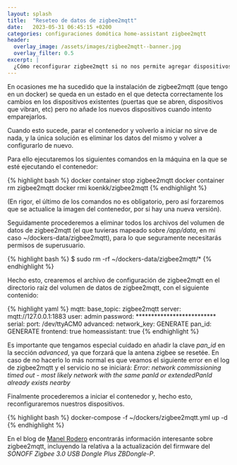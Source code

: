 ```yaml
---
layout: splash
title:  "Reseteo de datos de zigbee2mqtt"
date:   2023-05-31 06:45:15 +0200
categories: configuraciones domótica home-assistant zigbee2mqtt
header:
  overlay_image: /assets/images/zigbee2mqtt--banner.jpg
  overlay_filter: 0.5 
excerpt: |
  ¿Cómo reconfigurar zigbee2mqtt si no nos permite agregar dispositivos nuevos?
---
```

En ocasiones me ha sucedido que la instalación de zigbee2mqtt (que tengo en un docker) se queda en un estado en el que detecta correctamente los cambios en los dispositivos existentes (puertas que se abren, dispositivos que vibran, etc) pero no añade los nuevos dispositivos cuando intento emparejarlos. 

Cuando esto sucede, parar el contenedor y volverlo a iniciar no sirve de nada, y la única solución es eliminar los datos del mismo y volver a configurarlo de nuevo.

Para ello ejecutaremos los siguientes comandos en la máquina en la que se esté ejecutando el contenedor:

{% highlight bash %}
docker container stop zigbee2mqtt
docker container rm zigbee2mqtt 
docker rmi koenkk/zigbee2mqtt
{% endhighlight %}

(En rigor, el último de los comandos no es obligatorio, pero así forzaremos que se actualice la imagen del contenedor, por si hay una nueva versión).

Seguidamente procederemos a eliminar todos los archivos del volumen de datos de zigbee2mqtt (el que tuvieras mapeado sobre */app/data*, en mi caso ~/dockers-data/zigbee2mqtt), para lo que seguramente necesitarás permisos de superusuario.

{% highlight bash %}
$ sudo rm -rf ~/dockers-data/zigbee2mqtt/*
{% endhighlight %}

Hecho esto, crearemos el archivo de configuración de zigbee2mqtt en el directorio raíz del volumen de datos de zigbee2mqtt, con el siguiente contenido:

{% highlight yaml %}
mqtt:
  base_topic: zigbee2mqtt
  server: mqtt://127.0.0.1:1883
  user: admin
  password: **************************
serial:
  port: /dev/ttyACM0
advanced:
  network_key: GENERATE
  pan_id: GENERATE
frontend: true
homeassistant: true
{% endhighlight %}

Es importante que tengamos especial cuidado en añadir la clave *pan_id* en la sección *advanced*, ya que forzará que la antena zigbee se resetée. En caso de no hacerlo lo más normal es que veamos el siguiente error en el log de zigbee2mqtt y el servicio no se iniciará: *Error: network commissioning timed out - most likely network with the same panId or extendedPanId already exists nearby*  

Finalmente procederemos a iniciar el contenedor y, hecho esto, reconfiguraremos nuestros dispositivos.

{% highlight bash %}
docker-compose -f ~/dockers/zigbee2mqtt.yml up -d 
{% endhighlight %}

En el blog de [Manel Rodero](https://www.manelrodero.com/blog/instalacion-de-zigbee2mqtt-en-docker) encontrarás información interesante sobre zigbee2mqtt, incluyendo la relativa a la actualización del firmware del *SONOFF Zigbee 3.0 USB Dongle Plus ZBDongle-P*.
